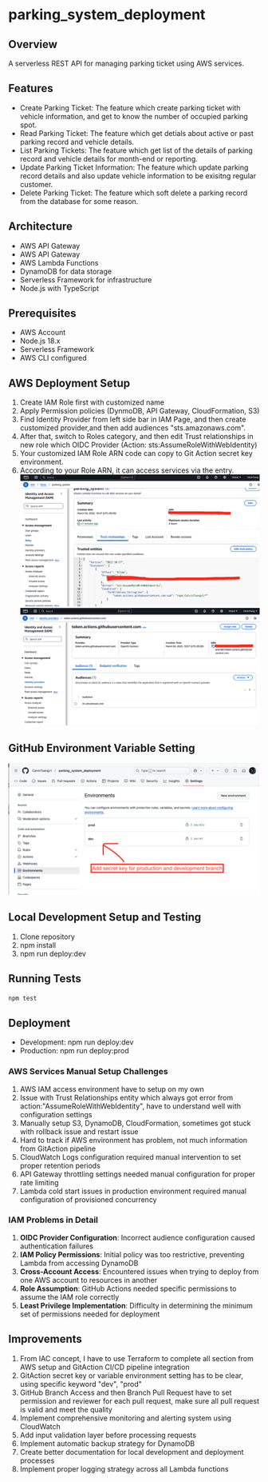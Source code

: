 # parking_system_deployment

## Overview
A serverless REST API for managing parking ticket using AWS services.

## Features
- Create Parking Ticket:
    The feature which create parking ticket with vehicle information, and get to know the number of occupied parking spot.
- Read Parking Ticket:
    The feature which get detials about active or past parking record and vehicle details.
- List Parking Tickets:
    The feature which get list of the details of parking record and vehicle details for month-end or reporting.
- Update Parking Ticket Information:
    The feature which update parking record details and also update vehicle information to be exisitng regular customer.
- Delete Parking Ticket:
    The feature which soft delete a parking record from the database for some reason.

## Architecture
- AWS API Gateway
- AWS API Gateway
- AWS Lambda Functions
- DynamoDB for data storage
- Serverless Framework for infrastructure
- Node.js with TypeScript

## Prerequisites
- AWS Account
- Node.js 18.x
- Serverless Framework
- AWS CLI configured

## AWS Deployment Setup
1. Create IAM Role first with customized name
2. Apply Permission policies (DynmoDB, API Gateway, CloudFormation, S3)
3. Find Identity Provider from left side bar in IAM Page, and then create customized provider,and then add audiences "sts.amazonaws.com".
3. After that, switch to Roles category, and then edit Trust relationships in new role which OIDC Provider (Action: sts:AssumeRoleWithWebIdentity)
4. Your customized IAM Role ARN code can copy to Git Action secret key environment.
5. According to your Role ARN, it can access services via the entry.
![Alt text for the image](docs/images/AWS_Setup.png)
![Alt text for the image](docs/images/AWS_Setup2.png)

## GitHub Environment Variable Setting
![Alt text for the image](docs/images/GitHub_Environment_Setting.png)

## Local Development Setup and Testing
1. Clone repository
2. npm install
3. npm run deploy:dev

## Running Tests
```npm test```

## Deployment
- Development: npm run deploy:dev
- Production: npm run deploy:prod

### AWS Services Manual Setup Challenges
1. AWS IAM access environment have to setup on my own
2. Issue with Trust Relationships entity which always got error from action:"AssumeRoleWithWebIdentity", have to understand well with configuration settings
3. Manually setup S3, DynamoDB, CloudFormation, sometimes got stuck with rollback issue and restart issue
4. Hard to track if AWS environment has problem, not much information from GitAction pipeline
5. CloudWatch Logs configuration required manual intervention to set proper retention periods
6. API Gateway throttling settings needed manual configuration for proper rate limiting
7. Lambda cold start issues in production environment required manual configuration of provisioned concurrency

### IAM Problems in Detail
1. **OIDC Provider Configuration**: Incorrect audience configuration caused authentication failures
2. **IAM Policy Permissions**: Initial policy was too restrictive, preventing Lambda from accessing DynamoDB
3. **Cross-Account Access**: Encountered issues when trying to deploy from one AWS account to resources in another
4. **Role Assumption**: GitHub Actions needed specific permissions to assume the IAM role correctly
5. **Least Privilege Implementation**: Difficulty in determining the minimum set of permissions needed for deployment

## Improvements
1. From IAC concept, I have to use Terraform to complete all section from AWS setup and GitAction CI/CD pipeline integration
2. GitAction secret key or variable environment setting has to be clear, using specific keyword "dev", "prod"
3. GitHub Branch Access and then Branch Pull Request have to set permission and reviewer for each pull request, make sure all pull request is valid and meet the quality
4. Implement comprehensive monitoring and alerting system using CloudWatch
5. Add input validation layer before processing requests
6. Implement automatic backup strategy for DynamoDB
7. Create better documentation for local development and deployment processes
8. Implement proper logging strategy across all Lambda functions